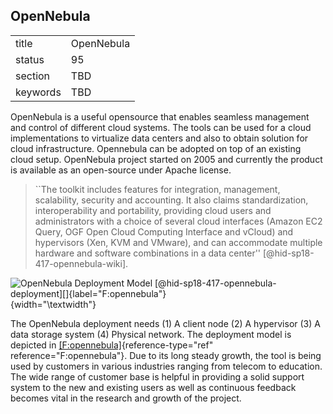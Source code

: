 ## OpenNebula


|          |            |
| -------- | ---------- |
| title    | OpenNebula |
| status   | 95         |
| section  | TBD        |
| keywords | TBD        |



OpenNebula is a useful opensource that enables seamless management and
control of different cloud systems. The tools can be used for a cloud
implementations to virtualize data centers and also to obtain solution
for cloud infrastructure. Opennebula can be adopted on top of an
existing cloud setup. OpenNebula project started on 2005 and currently
the product is available as an open-source under Apache license.

> ``The toolkit includes features for integration, management,
> scalability, security and accounting. It also claims
> standardization, interoperability and portability, providing cloud
> users and administrators with a choice of several cloud interfaces
> (Amazon EC2 Query, OGF Open Cloud Computing Interface and vCloud)
> and hypervisors (Xen, KVM and VMware), and can accommodate multiple
> hardware and software combinations in a data
> center'' [@hid-sp18-417-opennebula-wiki].



![OpenNebula Deployment
Model [@hid-sp18-417-opennebula-deployment][]{label="F:opennebula"}](images/hid-sp18-417-opennebula.png){width="\textwidth"}

The OpenNebula deployment needs (1) A client node (2) A hypervisor (3) A
data storage system (4) Physical network. The deployment model is
depicted in [\[F:opennebula\]](#F:opennebula){reference-type="ref"
reference="F:opennebula"}. Due to its long steady growth, the tool is
being used by customers in various industries ranging from telecom to
education. The wide range of customer base is helpful in providing a
solid support system to the new and existing users as well as continuous
feedback becomes vital in the research and growth of the project.
